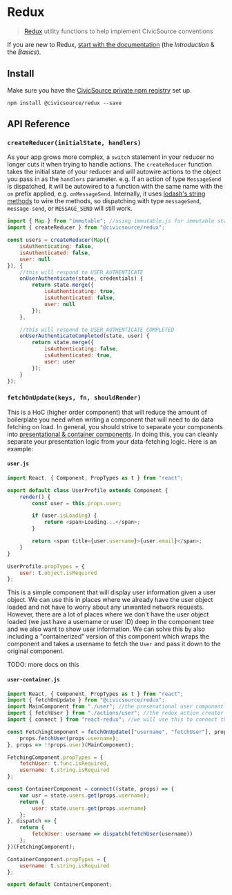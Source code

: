 # Redux

> [Redux](http://rackt.org/redux/) utility functions to help implement CivicSource conventions

If you are new to Redux, [start with the documentation](https://facebook.github.io/flux/docs/overview.html) (the _Introduction_ & the _Basics_).

## Install

Make sure you have the [CivicSource private npm registry](https://github.com/civicsource/first-time-setup#civicsource-npm-feed) set up.

```
npm install @civicsource/redux --save
```

## API Reference

### `createReducer(initialState, handlers)`

As your app grows more complex, a `switch` statement in your reducer no longer cuts it when trying to handle actions. The `createReducer` function takes the initial state of your reducer and will autowire actions to the object you pass in as the `handlers` parameter. e.g. If an action of type `MessageSend` is dispatched, it will be autowired to a function with the same name with the `on` prefix applied, e.g. `onMessageSend`. Internally, it uses [lodash's string methods](https://lodash.com/docs#camelCase) to wire the methods, so dispatching with type `messageSend`, `message-send`, or `MESSAGE_SEND` will still work.

```js
import { Map } from "immutable"; //using immutable.js for immutable state in our reducer
import { createReducer } from "@civicsource/redux";

const users = createReducer(Map({
	isAuthenticating: false,
	isAuthenticated: false,
	user: null
}), {
	//this will respond to USER_AUTHENTICATE
	onUserAuthenticate(state, credentials) {
		return state.merge({
			isAuthenticating: true,
			isAuthenticated: false,
			user: null
		});
	},

	//this will respond to USER_AUTHENTICATE_COMPLETED
	onUserAuthenticateCompleted(state, user) {
		return state.merge({
			isAuthenticating: false,
			isAuthenticated: true,
			user: user
		});
	}
});
```

### `fetchOnUpdate(keys, fn, shouldRender)`

This is a HoC (higher order component) that will reduce the amount of boilerplate you need when writing a component that will need to do data fetching on load. In general, you should strive to separate your components into [presentational & container components](https://medium.com/@dan_abramov/smart-and-dumb-components-7ca2f9a7c7d0). In doing this, you can cleanly separate your presentation logic from your data-fetching logic. Here is an example:

#### `user.js`

```js
import React, { Component, PropTypes as t } from "react";

export default class UserProfile extends Component {
    render() {
        const user = this.props.user;

        if (user.isLoading) {
            return <span>Loading...</span>;
        }

        return <span title={user.username}>{user.email}</span>;
    }
}

UserProfile.propTypes = {
    user: t.object.isRequired
};
```

This is a simple component that will display user information given a user object. We can use this in places where we already have the user object loaded and not have to worry about any unwanted network requests. However, there are a lot of places where we don't have the user object loaded (we just have a username or user ID) deep in the component tree and we also want to show user information. We can solve this by also including a "containerized" version of this component which wraps the component and takes a username to fetch the `User` and pass it down to the original component.

TODO: more docs on this

#### `user-container.js`

```js
import React, { Component, PropTypes as t } from "react";
import { fetchOnUpdate } from "@civicsource/redux";
import MainComponent from "./user"; //the presenational user component
import { fetchUser } from "./actions/user"; //the redux action creator we will use to fire off a fetchUser action
import { connect } from "react-redux"; //we will use this to connect this component to the store state

const FetchingComponent = fetchOnUpdate(["username", "fetchUser"], props => {
	props.fetchUser(props.username);
}, props => !!props.user)(MainComponent);

FetchingComponent.propTypes = {
	fetchUser: t.func.isRequired,
	username: t.string.isRequired
};

const ContainerComponent = connect((state, props) => {
	var usr = state.users.get(props.username);
	return {
		user: state.users.get(props.username)
	};
}, dispatch => {
	return {
		fetchUser: username => dispatch(fetchUser(username))
	};
})(FetchingComponent);

ContainerComponent.propTypes = {
	username: t.string.isRequired
};

export default ContainerComponent;
```
